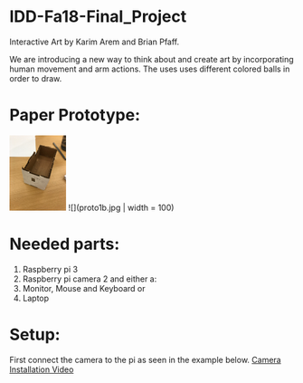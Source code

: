 # IDD-Fa18-Final_Project
Interactive Art by Karim Arem and Brian Pfaff.

We are introducing a new way to think about and create art by incorporating human movement and arm actions. 
The uses uses different colored balls in order to draw.

# Paper Prototype:

<img src='proto1a.jpg'  width=100>
![](proto1b.jpg | width = 100)


# Needed parts:

1. Raspberry pi 3
2. Raspberry pi camera 2
and either a: 
3. Monitor, Mouse and Keyboard or  
4. Laptop

# Setup: 

First connect the camera to the pi as seen in the example below. 
[Camera Installation Video](https://www.youtube.com/watch?v=PyGM4Iah0cM) 
